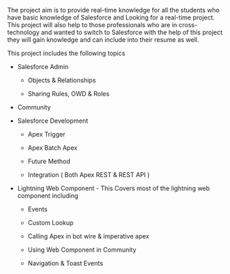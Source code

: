 
The project aim is to provide real-time knowledge for all the students who have basic knowledge of Salesforce and Looking for a real-time project. This project will also help to those professionals who are in cross-technology and wanted to switch to Salesforce with the help of this project they will gain knowledge and can include into their resume as well.

This project includes the following topics

* Salesforce Admin

  - Objects & Relationships

  - Sharing Rules, OWD & Roles

- Community

- Salesforce Development

  - Apex Trigger

  - Apex Batch Apex

  - Future Method

  - Integration ( Both Apex REST & REST API )

- Lightning Web Component - This Covers most of the lightning web component including

  - Events

  - Custom Lookup

  - Calling Apex in bot wire & imperative apex

  - Using Web Component in Community

  - Navigation & Toast Events
